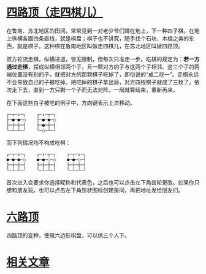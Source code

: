 # [四路顶（走四棋儿）](http://siluding.daoapp.io/?gameType=SiLuDing)

在鲁南、苏北地区的田间，常常见到一对老少爷们蹲在地上，下一种四子棋。在地上纵横各画四条直线，就是棋盘；棋子也不讲究，随手找个石块、木棍之类的东西，就是棋子。这种棋在鲁南地区叫做走四棋儿，在苏北地区叫做四路顶。

双方轮流走棋，纵横进退，皆无限制，但每次只准走一步。吃棋的规定为：**若一方通过走棋**，摆成纵横相邻两个子，且一颗对方的子与这两个子相邻、这三个子的两端位置没有别的子，就把对方的那颗棋子吃掉了，即俗说的“成二吃一”。走棋永远不会导致自己的子被吃掉。把吃掉的棋子拿出局，对方四枚棋子就成了三枚了。依次走下去，直到一方只剩一个子而无法对阵，一局就算结束，重新再来。

在下面这些白子被吃的例子中，方向键表示上次移动。

```
┌─┬─↓─┐    ┌─↓─┬─┐
├─●─●─○    ├─●─●─○
├─┼─┼─┤    ├─●─┼─┤
└─┴─┴─┘    └─○─┴─┘
```

而下列情况均不构成吃棋：

```
┌─┬─↓─┐    ┌─↓─┬─┐    ┌─┬─↓─┐
●─●─●─○    ●─●─○─○    ●─●─○─┤
├─┼─┼─┤    ├─┼─┼─┤    ├─┼─┼─┤
└─┴─┴─┘    └─┴─┴─┘    └─┴─┴─┘
```

首次进入会要求你选择昵称和代表色，之后也可以点击左下角齿轮更改。如果你只想和朋友玩，也可以点击左下角锁状图标创建房间，再把地址发给朋友们。

# [六路顶](http://siluding.daoapp.io/?gameType=LiuLuDing)

四路顶的变种，使用六边形棋盘，可以供三个人下。

# [相关文章](http://handsomeone.com/blog/trying-to-develop-a-game/)
